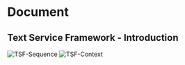 # Document
## Text Service Framework - Introduction
![TSF-Sequence](https://github.com/Windmill-City/libtf/blob/master/docs/TSF-Sequence.png)
![TSF-Context](https://github.com/Windmill-City/libtf/blob/master/docs/TSF-Context.png)
